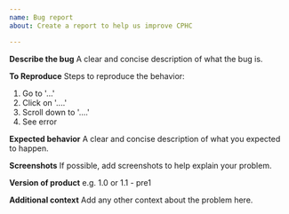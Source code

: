 ```yaml
---
name: Bug report
about: Create a report to help us improve CPHC

---
```


**Describe the bug**
A clear and concise description of what the bug is.

**To Reproduce**
Steps to reproduce the behavior:
1. Go to '...'
2. Click on '....'
3. Scroll down to '....'
4. See error

**Expected behavior**
A clear and concise description of what you expected to happen.

**Screenshots**
If possible, add screenshots to help explain your problem.

**Version of product**
e.g. 1.0 or 1.1 - pre1

**Additional context**
Add any other context about the problem here.
